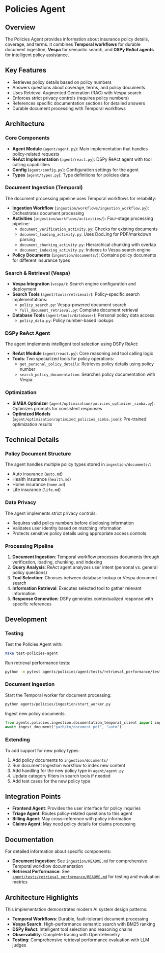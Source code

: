 # Policies Agent

## Overview

The Policies Agent provides information about insurance policy details, coverage, and terms. It combines **Temporal workflows** for durable document ingestion, **Vespa** for semantic search, and **DSPy ReAct agents** for intelligent policy assistance.

## Key Features

- Retrieves policy details based on policy numbers
- Answers questions about coverage, terms, and policy documents  
- Uses Retrieval Augmented Generation (RAG) with Vespa search
- Enforces strict privacy controls (requires policy numbers)
- References specific documentation sections for detailed answers
- Durable document processing with Temporal workflows

## Architecture

### Core Components

- **Agent Module** (`agent/agent.py`): Main implementation that handles policy-related requests
- **ReAct Implementation** (`agent/react.py`): DSPy ReAct agent with tool calling capabilities  
- **Config** (`agent/config.py`): Configuration settings for the agent
- **Types** (`agent/types.py`): Type definitions for policies data

### Document Ingestion (Temporal)

The document processing pipeline uses Temporal workflows for reliability:
- **Ingestion Workflow** (`ingestion/workflows/ingestion_workflow.py`): Orchestrates document processing
- **Activities** (`ingestion/workflows/activities/`): Four-stage processing pipeline:
  - `document_verification_activity.py`: Checks for existing documents
  - `document_loading_activity.py`: Uses DocLing for PDF/markdown parsing
  - `document_chunking_activity.py`: Hierarchical chunking with overlap
  - `document_indexing_activity.py`: Indexes to Vespa search engine
- **Policy Documents** (`ingestion/documents/`): Contains policy documents for different insurance types

### Search & Retrieval (Vespa)

- **Vespa Integration** (`vespa/`): Search engine configuration and deployment
- **Search Tools** (`agent/tools/retrieval/`): Policy-specific search implementations:
  - `policy_search.py`: Vespa-powered document search
  - `full_document_retrieval.py`: Complete document retrieval
- **Database Tools** (`agent/tools/database/`): Personal policy data access:
  - `policy_data.py`: Policy number-based lookups

### DSPy ReAct Agent

The agent implements intelligent tool selection using DSPy ReAct:

- **ReAct Module** (`agent/react.py`): Core reasoning and tool calling logic
- **Tools**: Two specialized tools for policy operations:
  - `get_personal_policy_details`: Retrieves policy details using policy number
  - `search_policy_documentation`: Searches policy documentation with Vespa

### Optimization

- **SIMBA Optimizer** (`agent/optimization/policies_optimizer_simba.py`): Optimizes prompts for consistent responses
- **Optimized Models** (`agent/optimization/optimized_policies_simba.json`): Pre-trained optimization results

## Technical Details

### Policy Document Structure

The agent handles multiple policy types stored in `ingestion/documents/`:
- Auto insurance (`auto.md`)
- Health insurance (`health.md`) 
- Home insurance (`home.md`)
- Life insurance (`life.md`)

### Data Privacy

The agent implements strict privacy controls:
- Requires valid policy numbers before disclosing information
- Validates user identity based on matching information
- Protects sensitive policy details using appropriate access controls

### Processing Pipeline

1. **Document Ingestion**: Temporal workflow processes documents through verification, loading, chunking, and indexing
2. **Query Analysis**: ReAct agent analyzes user intent (personal vs. general policy questions)
3. **Tool Selection**: Chooses between database lookup or Vespa document search
4. **Information Retrieval**: Executes selected tool to gather relevant information
5. **Response Generation**: DSPy generates contextualized response with specific references

## Development

### Testing

Test the Policies Agent with:
```bash
make test-policies-agent
```

Run retrieval performance tests:
```bash
python -m pytest agents/policies/agent/tests/retrieval_performance/test_retrieval_performance.py
```

### Document Ingestion

Start the Temporal worker for document processing:
```bash
python agents/policies/ingestion/start_worker.py
```

Ingest new policy documents:
```python
from agents.policies.ingestion.documentation_temporal_client import ingest_document
await ingest_document("path/to/document.pdf", "auto")
```

### Extending

To add support for new policy types:
1. Add policy documents to `ingestion/documents/`
2. Run document ingestion workflow to index new content
3. Add handling for the new policy type in `agent/agent.py`
4. Update category filters in search tools if needed
5. Add test cases for the new policy type

## Integration Points

- **Frontend Agent**: Provides the user interface for policy inquiries
- **Triage Agent**: Routes policy-related questions to this agent
- **Billing Agent**: May cross-reference with policy information
- **Claims Agent**: May need policy details for claims processing

## Documentation

For detailed information about specific components:

- **Document Ingestion**: See [`ingestion/README.md`](ingestion/README.md) for comprehensive Temporal workflow documentation
- **Retrieval Performance**: See [`agent/tests/retrieval_performance/README.md`](agent/tests/retrieval_performance/README.md) for testing and evaluation metrics

## Architecture Highlights

This implementation demonstrates modern AI system design patterns:
- **Temporal Workflows**: Durable, fault-tolerant document processing
- **Vespa Search**: High-performance semantic search with BM25 ranking
- **DSPy ReAct**: Intelligent tool selection and reasoning chains
- **Observability**: Complete tracing with OpenTelemetry
- **Testing**: Comprehensive retrieval performance evaluation with LLM judges